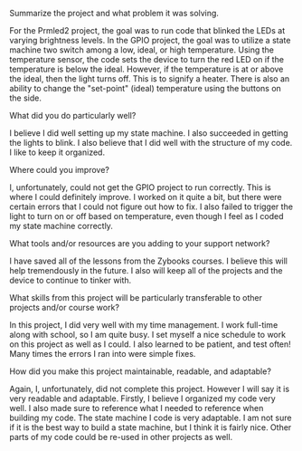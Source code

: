Summarize the project and what problem it was solving.

For the Prmled2 project, the goal was to run code that blinked the LEDs at varying brightness levels.
In the GPIO project, the goal was to utilize a state machine two switch among a low, ideal, or high temperature.
Using the temperature sensor, the code sets the device to turn the red LED on if the temperature is below the ideal.
However, if the temperature is at or above the ideal, then the light turns off. This is to signify a heater.
There is also an ability to change the "set-point" (ideal) temperature using the buttons on the side.

What did you do particularly well?

I believe I did well setting up my state machine. I also succeeded in getting the lights to blink.
I also believe that I did well with the structure of my code. I like to keep it organized.

Where could you improve?

I, unfortunately, could not get the GPIO project to run correctly. This is where I could definitely improve.
I worked on it quite a bit, but there were certain errors that I could not figure out how to fix.
I also failed to trigger the light to turn on or off based on temperature,
even though I feel as I coded my state machine correctly.

What tools and/or resources are you adding to your support network?

I have saved all of the lessons from the Zybooks courses. I believe this will help tremendously in the future.
I also will keep all of the projects and the device to continue to tinker with.

What skills from this project will be particularly transferable to other projects and/or course work?

In this project, I did very well with my time management. I work full-time along with school, so I am quite busy.
I set myself a nice schedule to work on this project as well as I could. 
I also learned to be patient, and test often! 
Many times the errors I ran into were simple fixes.

How did you make this project maintainable, readable, and adaptable?

Again, I, unfortunately, did not complete this project. However I will say it is very readable and adaptable.
Firstly, I believe I organized my code very well. I also made sure to reference what I needed to reference when building my code.
The state machine I code is very adaptable. I am not sure if it is the best way to build a state machine, but I think it is fairly nice.
Other parts of my code could be re-used in other projects as well.
